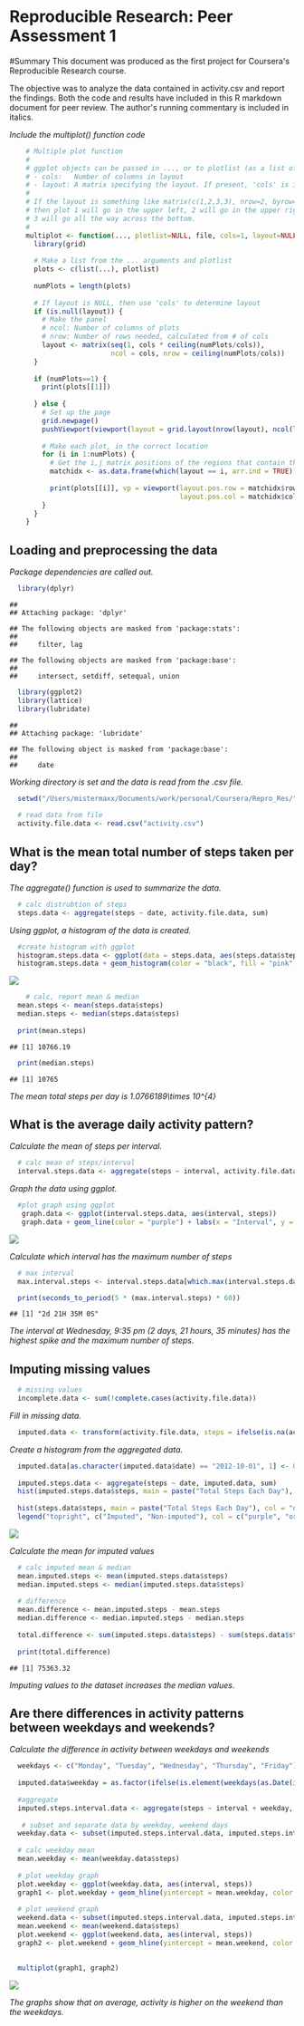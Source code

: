 # Reproducible Research: Peer Assessment 1
#Summary
This document was produced as the first project for Coursera's Reproducible Research course.

The objective was to analyze the data contained in activity.csv and report the findings. Both the code and results have included in this R markdown document for peer review. The author's running commentary is included in italics.

*Include the multiplot() function code*

```r
    # Multiple plot function
    #
    # ggplot objects can be passed in ..., or to plotlist (as a list of ggplot objects)
    # - cols:   Number of columns in layout
    # - layout: A matrix specifying the layout. If present, 'cols' is ignored.
    #
    # If the layout is something like matrix(c(1,2,3,3), nrow=2, byrow=TRUE),
    # then plot 1 will go in the upper left, 2 will go in the upper right, and
    # 3 will go all the way across the bottom.
    #
    multiplot <- function(..., plotlist=NULL, file, cols=1, layout=NULL) {
      library(grid)
      
      # Make a list from the ... arguments and plotlist
      plots <- c(list(...), plotlist)
      
      numPlots = length(plots)
      
      # If layout is NULL, then use 'cols' to determine layout
      if (is.null(layout)) {
        # Make the panel
        # ncol: Number of columns of plots
        # nrow: Number of rows needed, calculated from # of cols
        layout <- matrix(seq(1, cols * ceiling(numPlots/cols)),
                         ncol = cols, nrow = ceiling(numPlots/cols))
      }
      
      if (numPlots==1) {
        print(plots[[1]])
        
      } else {
        # Set up the page
        grid.newpage()
        pushViewport(viewport(layout = grid.layout(nrow(layout), ncol(layout))))
        
        # Make each plot, in the correct location
        for (i in 1:numPlots) {
          # Get the i,j matrix positions of the regions that contain this subplot
          matchidx <- as.data.frame(which(layout == i, arr.ind = TRUE))
          
          print(plots[[i]], vp = viewport(layout.pos.row = matchidx$row,
                                          layout.pos.col = matchidx$col))
        }
      }
    }
```

## Loading and preprocessing the data
*Package dependencies are called out.*

```r
  library(dplyr)
```

```
## 
## Attaching package: 'dplyr'
```

```
## The following objects are masked from 'package:stats':
## 
##     filter, lag
```

```
## The following objects are masked from 'package:base':
## 
##     intersect, setdiff, setequal, union
```

```r
  library(ggplot2)
  library(lattice)
  library(lubridate)
```

```
## 
## Attaching package: 'lubridate'
```

```
## The following object is masked from 'package:base':
## 
##     date
```

*Working directory is set and the data is read from the .csv file.*

```r
  setwd("/Users/mistermaxx/Documents/work/personal/Coursera/Repro_Res/")
  
  # read data from file
  activity.file.data <- read.csv("activity.csv")
```


## What is the mean total number of steps taken per day?
*The aggregate() function is used to summarize the data.*

```r
  # calc distrubtion of steps
  steps.data <- aggregate(steps ~ date, activity.file.data, sum)
```

*Using ggplot, a histogram of the data is created.*

```r
  #create histogram with ggplot
  histogram.steps.data <- ggplot(data = steps.data, aes(steps.data$steps)) 
  histogram.steps.data + geom_histogram(color = "black", fill = "pink", bins = 10, binwidth = 6000) + labs(x = "Steps", y = "Count", title = "Distribution: Total Steps")
```

![](unnamed-chunk-5-1.png)

```r
    # calc, report mean & median
  mean.steps <- mean(steps.data$steps)
  median.steps <- median(steps.data$steps)
  
  print(mean.steps)
```

```
## [1] 10766.19
```

```r
  print(median.steps)
```

```
## [1] 10765
```
*The mean total steps per day is 1.0766189\times 10^{4}*

## What is the average daily activity pattern?
*Calculate the mean of steps per interval.*

```r
  # calc mean of steps/interval
  interval.steps.data <- aggregate(steps ~ interval, activity.file.data, mean)
```

*Graph the data using ggplot.*

```r
  #plot graph using ggplot
   graph.data <- ggplot(interval.steps.data, aes(interval, steps))
   graph.data + geom_line(color = "purple") + labs(x = "Interval", y = "Steps", title = "Steps Per Interval")
```

![](unnamed-chunk-7-1.png)

*Calculate which interval has the maximum number of steps*

```r
  # max interval
  max.interval.steps <- interval.steps.data[which.max(interval.steps.data$steps), 1]

  print(seconds_to_period(5 * (max.interval.steps) * 60))
```

```
## [1] "2d 21H 35M 0S"
```
*The interval at Wednesday, 9:35 pm (2 days, 21 hours, 35 minutes) has the highest spike and the maximum number of steps.*

## Imputing missing values


```r
  # missing values
  incomplete.data <- sum(!complete.cases(activity.file.data))
```

*Fill in missing data.*

```r
  imputed.data <- transform(activity.file.data, steps = ifelse(is.na(activity.file.data$steps), interval.steps.data$steps[match(activity.file.data$interval, interval.steps.data$interval)], activity.file.data$steps))
```

*Create a histogram from the aggregated data.*

```r
  imputed.data[as.character(imputed.data$date) == "2012-10-01", 1] <- 0
  
  imputed.steps.data <- aggregate(steps ~ date, imputed.data, sum)
  hist(imputed.steps.data$steps, main = paste("Total Steps Each Day"), col = "purple", xlab = "Number of Steps")
  
  hist(steps.data$steps, main = paste("Total Steps Each Day"), col = "orange", xlab = "Number of Steps", add = TRUE)
  legend("topright", c("Imputed", "Non-imputed"), col = c("purple", "orange"), lwd = 10)
```

![](unnamed-chunk-11-1.png)

*Calculate the mean for imputed values*

```r
  # calc imputed mean & median
  mean.imputed.steps <- mean(imputed.steps.data$steps)
  median.imputed.steps <- median(imputed.steps.data$steps)
  
  # difference
  mean.difference <- mean.imputed.steps - mean.steps
  median.difference <- median.imputed.steps - median.steps
  
  total.difference <- sum(imputed.steps.data$steps) - sum(steps.data$steps)
  
  print(total.difference)
```

```
## [1] 75363.32
```

*Imputing values to the dataset increases the median values.*

## Are there differences in activity patterns between weekdays and weekends?
*Calculate the difference in activity between weekdays and weekends*

```r
  weekdays <- c("Monday", "Tuesday", "Wednesday", "Thursday", "Friday")
  
  imputed.data$weekday = as.factor(ifelse(is.element(weekdays(as.Date(imputed.data$date)), weekdays), "Weekday", "Weekend"))
  
  #aggregate
  imputed.steps.interval.data <- aggregate(steps ~ interval + weekday, imputed.data, mean)
  
   # subset and separate data by weekday, weekend days
  weekday.data <- subset(imputed.steps.interval.data, imputed.steps.interval.data$weekday == "Weekday")
  
  # calc weekday mean
  mean.weekday <- mean(weekday.data$steps)
  
  # plot weekday graph
  plot.weekday <- ggplot(weekday.data, aes(interval, steps))
  graph1 <- plot.weekday + geom_hline(yintercept = mean.weekday, color = "red") + geom_line(color = "turquoise2") + coord_cartesian(xlim = c(-0, 2500)) + labs(x = "Interval", y = "Steps", title = "Steps Per Interval: Weekdays")
  
  # plot weekend graph
  weekend.data <- subset(imputed.steps.interval.data, imputed.steps.interval.data$weekday == "Weekend")
  mean.weekend <- mean(weekend.data$steps)
  plot.weekend <- ggplot(weekend.data, aes(interval, steps))
  graph2 <- plot.weekend + geom_hline(yintercept = mean.weekend, color = "red") + geom_line(color = "maroon4") + coord_cartesian(xlim = c(-0, 2500)) + labs(x = "Interval", y = "Steps", title = "Steps Per Interval: Weekend")
  
  
  multiplot(graph1, graph2)
```

![](unnamed-chunk-13-1.png)

*The graphs show that on average, activity is higher on the weekend than the weekdays.*

